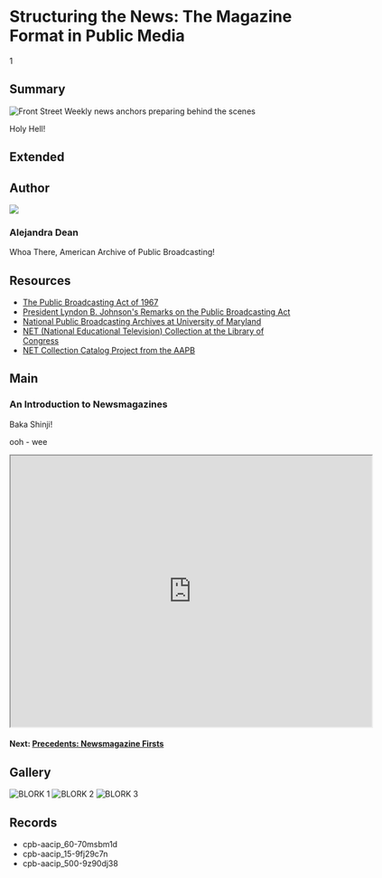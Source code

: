 


# Structuring the News: The Magazine Format in Public Media

1

## Summary

![Front Street Weekly news anchors preparing behind the scenes](https://s3.amazonaws.com/americanarchive.org/exhibits/AAPB_Exhibit_Newsmagazines_image1.jpg "Front Street Weekly news anchors preparing behind the scenes")

Holy Hell!

## Extended

## Author

<img class="img-circle pull-left" src="https://s3.amazonaws.com/americanarchive.org/staff/adeanheadshot.jpg"/>

### Alejandra Dean
Whoa There, American Archive of Public Broadcasting!


## Resources

- [The Public Broadcasting Act of 1967](http://www.cpb.org/aboutpb/act)
- [President Lyndon B. Johnson's Remarks on the Public Broadcasting Act](http://www.cpb.org/aboutpb/act/remarks)
- [National Public Broadcasting Archives at University of Maryland](http://www.lib.umd.edu/special/collections/massmedia/publicandeducationalbroadcasting)
- [NET (National Educational Television) Collection at the Library of Congress](http://www.loc.gov/rr/mopic/tvcoll.html#tele)
- [NET Collection Catalog Project from the AAPB](http://americanarchive.org/about-the-american-archive/projects/net-catalog)

## Main

### An Introduction to Newsmagazines

Baka Shinji!

ooh - wee

<iframe src="https://www.google.com/maps/d/embed?mid=1NJ7ZWitSg9maX_ootO-zmTf2Pq8&hl=en" width="640" height="480"></iframe>


#### Next: [Precedents: Newsmagazine Firsts](/exhibits/newsmagazines/precedents)

## Gallery
![BLORK 1](https://s3.amazonaws.com/americanarchive.org/exhibits/AAPB_Exhibit_Newsmagazines_image1.jpg "Lookit dis!  1")
![BLORK 2](https://s3.amazonaws.com/americanarchive.org/exhibits/AAPB_Exhibit_Newsmagazines_image2.jpg "Lookit dis!  2")
![BLORK 3](https://s3.amazonaws.com/americanarchive.org/exhibits/AAPB_Exhibit_Newsmagazines_image3.jpg "Lookit dis!  3")




## Records
- cpb-aacip_60-70msbm1d
- cpb-aacip_15-9fj29c7n
- cpb-aacip_500-9z90dj38